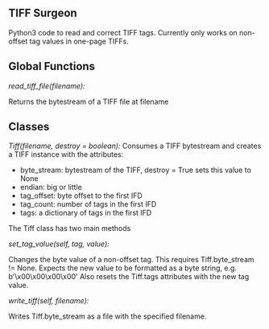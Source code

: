 ## TIFF Surgeon
Python3 code to read and correct TIFF tags. Currently only works on non-offset tag values in one-page TIFFs.

## Global Functions
_read_tiff_file(filename):_

Returns the bytestream of a TIFF file at filename

## Classes
_Tiff(filename, destroy = boolean):_
Consumes a TIFF bytestream and creates a TIFF instance with the attributes:
* byte_stream: bytestream of the TIFF, destroy = True sets this value to None
* endian: big or little
* tag_offset: byte offset to the first IFD
* tag_count: number of tags in the first IFD
* tags: a dictionary of tags in the first IFD

The Tiff class has two main methods

_set_tag_value(self, tag, value):_

Changes the byte value of a non-offset tag. This requires Tiff.byte_stream != None. Expects the new value to be formatted as a byte string, e.g. b'\x00\x00\x00\x00' Also resets the Tiff.tags attributes with the new tag value.

_write_tiff(self, filename):_

Writes Tiff.byte_stream as a file with the specified filename.
